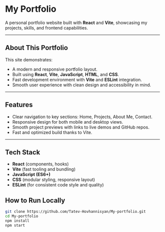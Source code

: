 #  My Portfolio

A personal portfolio website built with **React** and **Vite**, showcasing my projects, skills, and frontend capabilities.

---

##  About This Portfolio

This site demonstrates:
- A modern and responsive portfolio layout.
- Built using **React**, **Vite**, **JavaScript**, **HTML**, and **CSS**.
- Fast development environment with **Vite** and **ESLint** integration.
- Smooth user experience with clean design and accessibility in mind.

---

##  Features

- Clear navigation to key sections: Home, Projects, About Me, Contact.
- Responsive design for both mobile and desktop views.
- Smooth project previews with links to live demos and GitHub repos.
- Fast and optimized build thanks to Vite.

---

## Tech Stack

- **React** (components, hooks)
- **Vite** (fast tooling and bundling)
- **JavaScript (ES6+)**
- **CSS** (modular styling, responsive layout)
- **ESLint** (for consistent code style and quality)
  
##  How to Run Locally

```bash
git clone https://github.com/Tatev-Hovhannisyan/My-portfolio.git
cd My-portfolio
npm install
npm start





